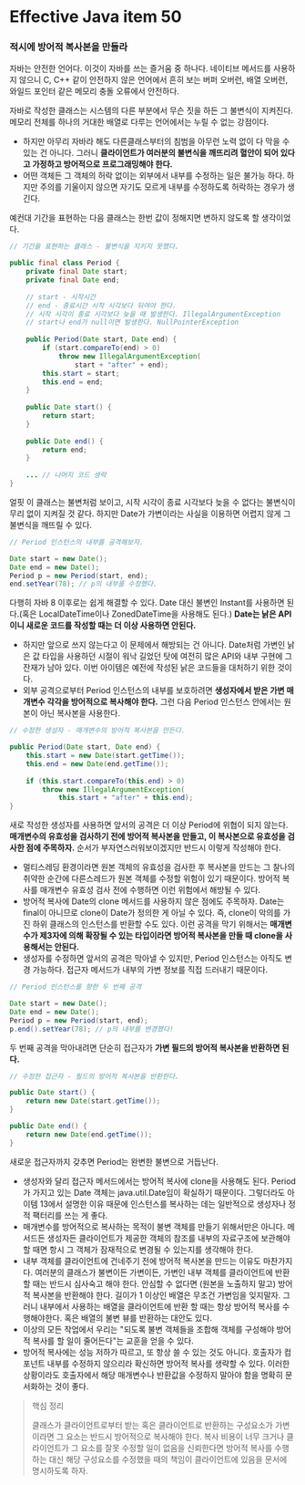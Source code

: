 # Effective Java item 50



### 적시에 방어적 복사본을 만들라



자바는 안전한 언어다. 이것이 자바를 쓰는 즐거움 중 하나다. 네이티브 메서드를 사용하지 않으니 C, C++ 같이 안전하지 않은 언어에서 흔히 보는 버퍼 오버런, 배열 오버런, 와일드 포인터 같은 메모리 충돌 오류에서 안전하다.

자바로 작성한 클래스는 시스템의 다른 부분에서 무슨 짓을 하든 그 불변식이 지켜진다. 메모리 전체를 하나의 거대한 배열로 다루는 언어에서는 누릴 수 없는 강점이다.



- 하지만 아무리 자바라 해도 다른클래스부터의 침범을 아무런 노력 없이 다 막을 수 있는 건 아니다. 그러니 **클라이언트가 여러분의 불변식을 깨뜨리려 혈안이 되어 있다고 가정하고 방어적으로 프로그래밍해야 한다.**
- 어떤 객체든 그 객체의 허락 없이는 외부에서 내부를 수정하는 일은 불가능 하다. 하지만 주의를 기울이지 않으면 자기도 모르게 내부를 수정하도록 허락하는 경우가 생긴다. 



예컨대 기간을 표현하는 다음 클래스는 한번 값이 정해지면 변하지 않도록 할 생각이었다.



```java
// 기간을 표현하는 클래스 - 불변식을 지키지 못했다.

public final class Period {
    private final Date start;
    private final Date end;
    
    // start - 시작시간
    // end - 종료시간 시작 시각보다 뒤여야 한다.
    // 시작 시각이 종료 시각보다 늦을 때 발생한다. IllegalArgumentException
    // start나 end가 null이면 발생한다. NullPointerException
    
    public Period(Date start, Date end) {
        if (start.compareTo(end) > 0)
            throw new IllegalArgumentException(
            	start + "after" + end);
        this.start = start;
        this.end = end;
    }
    
    public Date start() {
        return start;
    }
    
    public Date end() {
        return end;
    }
    
    ... // 나머지 코드 생략
}
```

얼핏 이 클래스는 불변처럼 보이고, 시작 시각이 종료 시각보다 늦을 수 없다는 불변식이 무리 없이 지켜질 것 같다. 하지만 Date가 가변이라는 사실을 이용하면 어렵지 않게 그 불변식을 깨뜨릴 수 있다.

```java
// Period 인스턴스의 내부를 공격해보자.

Date start = new Date();
Date end = new Date();
Period p = new Period(start, end);
end.setYear(78); // p의 내부를 수정했다.
```

다행히 자바 8 이후로는 쉽게 해결할 수 있다. Date 대신 불변인 Instant를 사용하면 된다.(혹은 LocalDateTime이나 ZonedDateTime을 사용해도 된다.) **Date는 낡은 API이니 새로운 코드를 작성할 때는 더 이상 사용하면 안된다.** 

- 하지만 앞으로 쓰지 않는다고 이 문제에서 해방되는 건 아니다. Date처럼 가변인 낡은 값 타입을 사용하던 시절이 워낙 길었던 탓에 여전히 많은 API와 내부 구현에 그 잔재가 남아 있다. 이번 아이템은 예전에 작성된 낡은 코드들을 대처하기 위한 것이다.
- 외부 공격으로부터 Period 인스턴스의 내부를 보호하려면 **생성자에서 받은 가변 매개변수 각각을 방어적으로 복사해야 한다.** 그런 다음 Period 인스턴스 안에서는 원본이 아닌 복사본을 사용한다.



```java
// 수정한 생성자 - 매개변수의 방어적 복사본을 만든다.

public Period(Date start, Date end) {
    this.start = new Date(start.getTime());
    this.end = new Date(end.getTime());
    
    if (this.start.compareTo(this.end) > 0)
        throw new IllegalArgumentException(
    		this.start + "after" + this.end);
}
```

새로 작성한 생성자를 사용하면 앞서의 공격은 더 이상 Period에 위협이 되지 않는다. **매개변수의 유효성을 검사하기 전에 방어적 복사본을 만들고, 이 복사본으로 유효성을 검사한 점에 주목하자.** 순서가 부자연스러워보이겠지만 반드시 이렇게 작성해야 한다.

- 멀티스레딩 환경이라면 원본 객체의 유효성을 검사한 후 복사본을 만드는 그 찰나의 취약한 순간에 다른스레드가 원본 객체를 수정할 위험이 있기 때문이다. 방어적 복사를 매개변수 유효성 검사 전에 수행하면 이런 위험에서 해방될 수 있다.
- 방어적 복사에 Date의 clone 메서드를 사용하지 않은 점에도 주목하자. Date는 final이 아니므로 clone이 Date가 정의한 게 아닐 수 있다. 즉, clone이 악의를 가진 하위 클래스의 인스턴스를 반환할 수도 있다. 이런 공격을 막기 위해서는 **매개변수가 제3자에 의해 확장될 수 있는 타입이라면 방어적 복사본을 만들 때 clone을 사용해서는 안된다.**
- 생성자를 수정하면 앞서의 공격은 막아낼 수 있지만, Period 인스턴스는 아직도 변경 가능하다. 접근자 메서드가 내부의 가변 정보를 직접 드러내기 때문이다.

```java
// Period 인스턴스를 향한 두 번째 공격

Date start = new Date();
Date end = new Date();
Period p = new Period(start, end);
p.end().setYear(78); // p의 내부를 변경했다!
```

두 번째 공격을 막아내려면 단순히 접근자가 **가변 필드의 방어적 복사본을 반환하면 된다.**

```java
// 수정한 접근자 - 필드의 방어적 복사본을 반환한다.

public Date start() {
    return new Date(start.getTime());
}

public Date end() {
    return new Date(end.getTime());
}
```

새로운 접근자까지 갖추면 Period는 완변한 불변으로 거듭난다. 

- 생성자와 달리 접근자 메서드에서는 방어적 복사에 clone을 사용해도 된다. Period가 가지고 있는 Date 객체는 java.util.Date임이 확실하기 때문이다. 그렇더라도 아이템 13에서 설명한 이유 때문에 인스턴스를 복사하는 데는 일반적으로 생성자나 정적 팩터리를 쓰는 게 좋다.
- 매개변수를 방어적으로 복사하는 목적이 불변 객체를 만들기 위해서만은 아니다. 메서드든 생성자든 클라이언트가 제공한 객체의 참조를 내부의 자료구조에 보관해야 할 때면 항시 그 객체가 잠재적으로 변경될 수 있는지를 생각해야 한다.
- 내부 객체를 클라이언트에 건네주기 전에 방어적 복사본을 만드는 이유도 마찬가지다. 여러분의 클래스가 불변이든 가변이든, 가변인 내부 객체를 클라이언트에 반환할 때는 반드시 심사숙고 해야 한다. 안심할 수 없다면 (원본을 노출하지 말고) 방어적 복사본을 반환해야 한다. 길이가 1 이상인 배열은 무조건 가변임을 잊지말자. 그러니 내부에서 사용하는 배열을 클라이언트에 반환 할 때는 항상 방어적 복사를 수행해야한다. 혹은 배열의 불변 뷰를 반환하는 대안도 있다.
- 이상의 모든 작업에서 우리는 "되도록 불변 객체들을 조합해 객체를 구성해야 방어적 복사를 할 일이 줄어든다"는 교훈을 얻을 수 있다.
- 방어적 복사에는 성능 저하가 따르고, 또 항상 쓸 수 있는 것도 아니다. 호출자가 컴포넌트 내부를 수정하지 않으리라 확신하면 방어적 복사를 생략할 수 있다. 이러한 상황이라도 호출자에서 해당 매개변수나 반환값을 수정하지 말아야 함을 명확히 문서화하는 것이 좋다.



> 핵심 정리
>
> 클래스가 클라이언트로부터 받는 혹은 클라이언트로 반환하는 구성요소가 가변이라면 그 요소는 반드시 방어적으로 복사해야 한다. 복사 비용이 너무 크거나 클라이언트가 그 요소를 잘못 수정할 일이 없음을 신뢰한다면 방어적 복사를 수행하는 대신 해당 구성요소를 수정했을 때의 책임이 클라이언트에 있음을 문서에 명시하도록 하자.